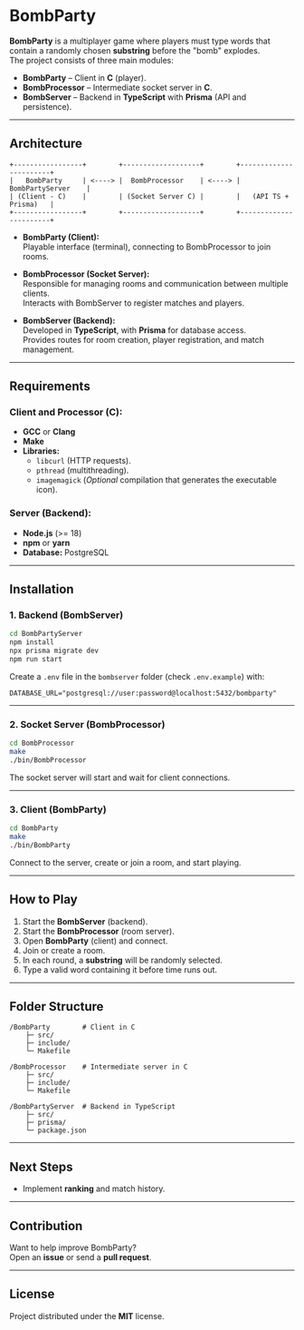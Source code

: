 # BombParty

**BombParty** is a multiplayer game where players must type words that contain a randomly chosen **substring** before the "bomb" explodes.  
The project consists of three main modules:

- **BombParty** – Client in **C** (player).
- **BombProcessor** – Intermediate socket server in **C**.
- **BombServer** – Backend in **TypeScript** with **Prisma** (API and persistence).

---

## Architecture

```
+-----------------+        +-------------------+        +-----------------------+
|   BombParty     | <----> |  BombProcessor    | <----> |    BombPartyServer    |
| (Client - C)    |        | (Socket Server C) |        |   (API TS + Prisma)   |
+-----------------+        +-------------------+        +-----------------------+
```

- **BombParty (Client):**  
  Playable interface (terminal), connecting to BombProcessor to join rooms.

- **BombProcessor (Socket Server):**  
  Responsible for managing rooms and communication between multiple clients.  
  Interacts with BombServer to register matches and players.

- **BombServer (Backend):**  
  Developed in **TypeScript**, with **Prisma** for database access.  
  Provides routes for room creation, player registration, and match management.

---

## Requirements

### Client and Processor (C):

- **GCC** or **Clang**
- **Make**
- **Libraries:**
  - `libcurl` (HTTP requests).
  - `pthread` (multithreading).
  - `imagemagick` (_Optional_ compilation that generates the executable icon).

### Server (Backend):

- **Node.js** (>= 18)
- **npm** or **yarn**
- **Database:** PostgreSQL

---

## Installation

### 1. Backend (BombServer)

```bash
cd BombPartyServer
npm install
npx prisma migrate dev
npm run start
```

Create a `.env` file in the `bombserver` folder (check `.env.example`) with:

```env
DATABASE_URL="postgresql://user:password@localhost:5432/bombparty"
```

---

### 2. Socket Server (BombProcessor)

```bash
cd BombProcessor
make
./bin/BombProcessor
```

The socket server will start and wait for client connections.

---

### 3. Client (BombParty)

```bash
cd BombParty
make
./bin/BombParty
```

Connect to the server, create or join a room, and start playing.

---

## How to Play

1. Start the **BombServer** (backend).
2. Start the **BombProcessor** (room server).
3. Open **BombParty** (client) and connect.
4. Join or create a room.
5. In each round, a **substring** will be randomly selected.
6. Type a valid word containing it before time runs out.

---

## Folder Structure

```
/BombParty        # Client in C
    ├─ src/
    ├─ include/
    └─ Makefile

/BombProcessor    # Intermediate server in C
    ├─ src/
    ├─ include/
    └─ Makefile

/BombPartyServer  # Backend in TypeScript
    ├─ src/
    ├─ prisma/
    └─ package.json
```

---

## Next Steps

- Implement **ranking** and match history.

---

## Contribution

Want to help improve BombParty?  
Open an **issue** or send a **pull request**.

---

## License

Project distributed under the **MIT** license.
